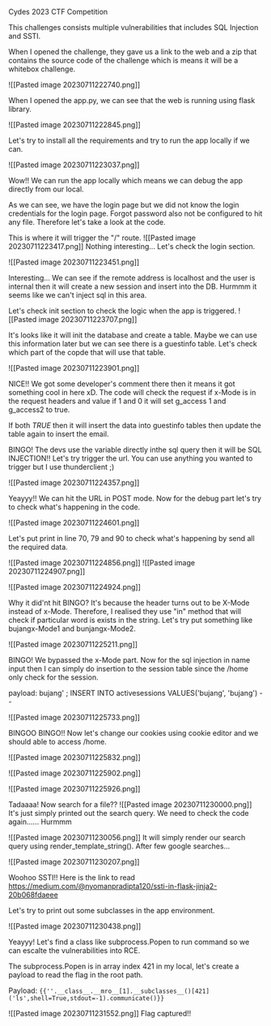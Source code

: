 Cydes 2023 CTF Competition

This challenges consists multiple vulnerabilities that includes SQL Injection and SSTI.

When I opened the challenge, they gave us a link to the web and a zip that contains the source code of the challenge which is means it will be a whitebox challenge.

![[Pasted image 20230711222740.png]]

When I opened the app.py, we can see that the web is running using flask library.

![[Pasted image 20230711222845.png]]

Let's try to install all the requirements and try to run the app locally if we can.

![[Pasted image 20230711223037.png]]

Wow!! We can run the app locally which means we can debug the app directly from our local.

As we can see, we have the login page but we did not know the login credentials for the login page. Forgot password also not be configured to hit any file. Therefore let's take a look at the code.

This is where it will trigger the "/" route.
![[Pasted image 20230711223417.png]]
Nothing interesting... Let's check the login section.

![[Pasted image 20230711223451.png]]

Interesting... We can see if the remote address is localhost and the user is internal then it will create a new session and insert into the DB. Hurmmm it seems like we can't inject sql in this area.

Let's check init section to check the logic when the app is triggered.
![[Pasted image 20230711223707.png]]

It's looks like it will init the database and create a table. Maybe we can use this information later but we can see there is a guestinfo table. Let's check which part of the copde that will use that table.

![[Pasted image 20230711223901.png]]

NICE!! We got some developer's comment there then it means it got something cool in here xD. The code will check the request if x-Mode is in the request headers and value if 1 and 0 it will set g_access 1 and g_access2 to true.

If both *TRUE* then it will insert the data into guestinfo tables then update the table again to insert the email.

BINGO! The devs use the variable directly inthe sql query then it will be SQL INJECTION!! Let's try trigger the url. You can use anything you wanted to trigger but I use thunderclient ;)

![[Pasted image 20230711224357.png]]

Yeayyy!! We can hit the URL in POST mode. Now for the debug part let's try to check what's happening in the code.

![[Pasted image 20230711224601.png]]

Let's put print in line 70, 79 and 90 to check what's happening by send all the required data.

![[Pasted image 20230711224856.png]]
![[Pasted image 20230711224907.png]]

![[Pasted image 20230711224924.png]]

Why it did'nt hit BINGO? It's because the header turns out to be X-Mode instead of x-Mode. Therefore, I realised they use "in" method that will check if particular word is exists in the string. Let's try put something like bujangx-Mode1 and bunjangx-Mode2.

![[Pasted image 20230711225211.png]]

BINGO! We bypassed the x-Mode part. Now for the sql injection in name input then I can simply do insertion to the session table since the /home only check for the session.

payload: bujang' ; INSERT INTO activesessions VALUES('bujang', 'bujang') --

![[Pasted image 20230711225733.png]]

BINGOO BINGO!! Now let's change our cookies using cookie editor and we should able to access /home.

![[Pasted image 20230711225832.png]]

![[Pasted image 20230711225902.png]]

![[Pasted image 20230711225926.png]]


Tadaaaa! Now search for a file??
![[Pasted image 20230711230000.png]]
It's just simply printed out the search query. We need to check the code again...... Hurmmm

![[Pasted image 20230711230056.png]]
It will simply render our search query using render_template_string(). After few google searches...

![[Pasted image 20230711230207.png]]

Woohoo SSTI!! Here is the link to read https://medium.com/@nyomanpradipta120/ssti-in-flask-jinja2-20b068fdaeee

Let's try to print out some subclasses in the app environment.

![[Pasted image 20230711230438.png]]

Yeayyy! Let's find a class like subprocess.Popen to run command so we can escalte the vulnerabilities into RCE. 

The subprocess.Popen is in array index 421 in my local, let's create a payload to read the flag in the root path.

Payload: `{{''.__class__.__mro__[1].__subclasses__()[421]('ls',shell=True,stdout=-1).communicate()}}`

![[Pasted image 20230711231552.png]]
Flag captured!!










